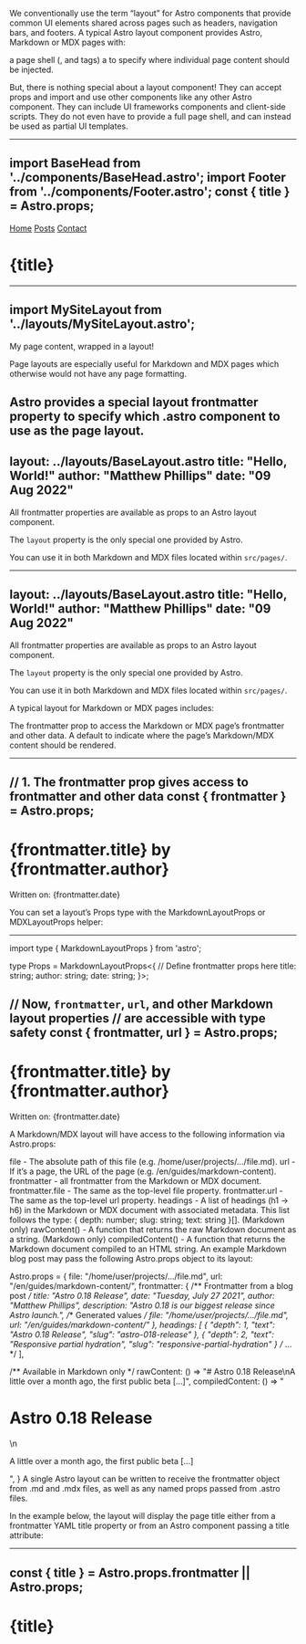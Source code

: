 We conventionally use the term “layout” for Astro components that provide common UI elements shared across pages such as headers, navigation bars, and footers. A typical Astro layout component provides Astro, Markdown or MDX pages with:


a page shell (<html>, <head> and <body> tags)
a <slot /> to specify where individual page content should be injected.

But, there is nothing special about a layout component! They can accept props and import and use other components like any other Astro component. They can include UI frameworks components and client-side scripts. They do not even have to provide a full page shell, and can instead be used as partial UI templates.



---
import BaseHead from '../components/BaseHead.astro';
import Footer from '../components/Footer.astro';
const { title } = Astro.props;
---
<html lang="en">
  <head>
    <meta charset="utf-8">
    <meta name="viewport" content="width=device-width, initial-scale=1">
    <BaseHead title={title}/>
  </head>
  <body>
    <nav>
      <a href="#">Home</a>
      <a href="#">Posts</a>
      <a href="#">Contact</a>
    </nav>
    <h1>{title}</h1>
    <article>
      <slot /> <!-- your content is injected here -->
    </article>
    <Footer />
  </body>
</html>

---
import MySiteLayout from '../layouts/MySiteLayout.astro';
---
<MySiteLayout title="Home Page">
  <p>My page content, wrapped in a layout!</p>
</MySiteLayout>

Page layouts are especially useful for Markdown and MDX pages which otherwise would not have any page formatting.

Astro provides a special layout frontmatter property to specify which .astro component to use as the page layout.
---
layout: ../layouts/BaseLayout.astro
title: "Hello, World!"
author: "Matthew Phillips"
date: "09 Aug 2022"
---
All frontmatter properties are available as props to an Astro layout component.

The `layout` property is the only special one provided by Astro.

You can use it in both Markdown and MDX files located within `src/pages/`.

---
layout: ../layouts/BaseLayout.astro
title: "Hello, World!"
author: "Matthew Phillips"
date: "09 Aug 2022"
---
All frontmatter properties are available as props to an Astro layout component.

The `layout` property is the only special one provided by Astro.

You can use it in both Markdown and MDX files located within `src/pages/`.

A typical layout for Markdown or MDX pages includes:

The frontmatter prop to access the Markdown or MDX page’s frontmatter and other data.
A default <slot /> to indicate where the page’s Markdown/MDX content should be rendered.

---
// 1. The frontmatter prop gives access to frontmatter and other data
const { frontmatter } = Astro.props;
---
<html>
  <head>
    <!-- Add other Head elements here, like styles and meta tags. -->
    <title>{frontmatter.title}</title>
  </head>
  <body>
    <!-- Add other UI components here, like common headers and footers. -->
    <h1>{frontmatter.title} by {frontmatter.author}</h1>
    <!-- 2. Rendered HTML will be passed into the default slot. -->
    <slot />
    <p>Written on: {frontmatter.date}</p>
  </body>
</html>

You can set a layout’s Props type with the MarkdownLayoutProps or MDXLayoutProps helper:


---
import type { MarkdownLayoutProps } from 'astro';

type Props = MarkdownLayoutProps<{
  // Define frontmatter props here
  title: string;
  author: string;
  date: string;
}>;

// Now, `frontmatter`, `url`, and other Markdown layout properties
// are accessible with type safety
const { frontmatter, url } = Astro.props;
---
<html>
  <head>
    <link rel="canonical" href={new URL(url, Astro.site).pathname}>
    <title>{frontmatter.title}</title>
  </head>
  <body>
    <h1>{frontmatter.title} by {frontmatter.author}</h1>
    <slot />
    <p>Written on: {frontmatter.date}</p>
  </body>
</html>

A Markdown/MDX layout will have access to the following information via Astro.props:

file - The absolute path of this file (e.g. /home/user/projects/.../file.md).
url - If it’s a page, the URL of the page (e.g. /en/guides/markdown-content).
frontmatter - all frontmatter from the Markdown or MDX document.
frontmatter.file - The same as the top-level file property.
frontmatter.url - The same as the top-level url property.
headings - A list of headings (h1 -> h6) in the Markdown or MDX document with associated metadata. This list follows the type: { depth: number; slug: string; text: string }[].
(Markdown only) rawContent() - A function that returns the raw Markdown document as a string.
(Markdown only) compiledContent() - A function that returns the Markdown document compiled to an HTML string.
An example Markdown blog post may pass the following Astro.props object to its layout:

Astro.props = {
  file: "/home/user/projects/.../file.md",
  url: "/en/guides/markdown-content/",
  frontmatter: {
    /** Frontmatter from a blog post */
    title: "Astro 0.18 Release",
    date: "Tuesday, July 27 2021",
    author: "Matthew Phillips",
    description: "Astro 0.18 is our biggest release since Astro launch.",
    /** Generated values */
    file: "/home/user/projects/.../file.md",
    url: "/en/guides/markdown-content/"
  },
  headings: [
    {
      "depth": 1,
      "text": "Astro 0.18 Release",
      "slug": "astro-018-release"
    },
    {
      "depth": 2,
      "text": "Responsive partial hydration",
      "slug": "responsive-partial-hydration"
    }
    /* ... */
  ],

  /** Available in Markdown only */
  rawContent: () => "# Astro 0.18 Release\nA little over a month ago, the first public beta [...]",
  compiledContent: () => "<h1>Astro 0.18 Release</h1>\n<p>A little over a month ago, the first public beta [...]</p>",
}
A single Astro layout can be written to receive the frontmatter object from .md and .mdx files, as well as any named props passed from .astro files.

In the example below, the layout will display the page title either from a frontmatter YAML title property or from an Astro component passing a title attribute:

---
const { title } = Astro.props.frontmatter || Astro.props;
---
<html>
  <head></head>
  <body>
    <h1>{title}</h1>
    <slot />
  </body>
</html>
